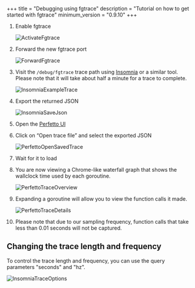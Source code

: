 +++
title =  "Debugging using fgtrace"
description = "Tutorial on how to get started with fgtrace"
minimum_version = "0.9.10"
+++

1. Enable fgtrace

   ![ActivateFgtrace](/images/developer/fgtrace/01_activate_fgtrace.png)

2. Forward the new fgtrace port

   ![ForwardFgtrace](/images/developer/fgtrace/02_activate_forwarding.png)

3. Visit the `/debug/fgtrace` trace path using [Insomnia](https://insomnia.rest/) or a similar tool. Please note that it will take about half a minute for a trace to complete.

   ![InsomniaExampleTrace](/images/developer/fgtrace/03_insomnia_example_trace.png)

4. Export the returned JSON

   ![InsomniaSaveJson](/images/developer/fgtrace/04_insomnia_save_trace.png)

5. Open the [Perfetto UI](https://ui.perfetto.dev/)
6. Click on “Open trace file” and select the exported JSON

   ![PerfettoOpenSavedTrace](/images/developer/fgtrace/05_perfetto_open_trace.png)

7. Wait for it to load
8. You are now viewing a Chrome-like waterfall graph that shows the wallclock time used by each goroutine.

   ![PerfettoTraceOverview](/images/developer/fgtrace/06_perfetto_trace_overview.png)

9. Expanding a goroutine will allow you to view the function calls it made.

   ![PerfettoTraceDetails](/images/developer/fgtrace/07_perfetto_trace_details.png)

10. Please note that due to our sampling frequency, function calls that take less than 0.01 seconds will not be captured.


## Changing the trace length and frequency

To control the trace length and frequency, you can use the query parameters "seconds" and "hz".

![InsomniaTraceOptions](/images/developer/fgtrace/08_insomnia_trace_options.png)
